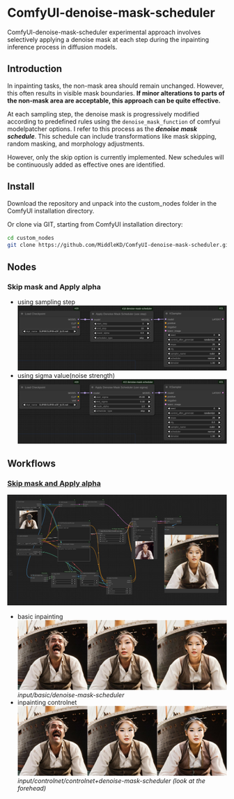 # ComfyUI-denoise-mask-scheduler
ComfyUI-denoise-mask-scheduler experimental approach involves selectively applying a denoise mask at each step during the inpainting inference process in diffusion models.

## Introduction
In inpainting tasks, the non-mask area should remain unchanged. However, this often results in visible mask boundaries. **If minor alterations to parts of the non-mask area are acceptable, this approach can be quite effective.**

At each sampling step, the denoise mask is progressively modified according to predefined rules using the `denoise_mask_function` of comfyui modelpatcher options. I refer to this process as the ***denoise mask schedule***. This schedule can include transformations like mask skipping, random masking, and morphology adjustments.

However, only the skip option is currently implemented. New schedules will be continuously added as effective ones are identified.

## Install
Download the repository and unpack into the custom_nodes folder in the ComfyUI installation directory.

Or clone via GIT, starting from ComfyUI installation directory:
```bash
cd custom_nodes
git clone https://github.com/MiddleKD/ComfyUI-denoise-mask-scheduler.git
```

## Nodes
### Skip mask and Apply alpha
- using sampling step 
![image](assets/node_ex_skip_and_alpha_step.png)
- using sigma value(noise strength)
![image](assets/node_ex_skip_and_alpha_sigma.png)

## Workflows
### [Skip mask and Apply alpha](worflows/skip_and_alpha.json)
![image](assets/skip_and_alpha.png)
- basic inpainting
![image](assets/skip_and_alpha_inpaint.jpg)
*input/basic/denoise-mask-scheduler*
- inpainting controlnet
![image](assets/skip_and_alpha_control.jpg)
*input/controlnet/controlnet+denoise-mask-scheduler (look at the forehead)*
